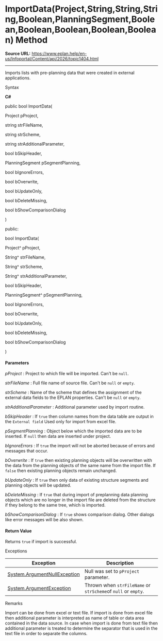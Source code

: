 # ImportData(Project,String,String,String,Boolean,PlanningSegment,Boolean,Boolean,Boolean,Boolean,Boolean) Method

**Source URL:** https://www.eplan.help/en-us/Infoportal/Content/api/2026/topic1404.html

---

Imports lists with pre-planning data that were created in external applications.

Syntax

**C#**



public bool ImportData( 

   Project pProject,

   string strFileName,

   string strScheme,

   string strAdditionalParameter,

   bool bSkipHeader,

   PlanningSegment pSegmentPlanning,

   bool bIgnoreErrors,

   bool bOverwrite,

   bool bUpdateOnly,

   bool bDeleteMissing,

   bool bShowComparisonDialog

)

public:

bool ImportData( 

   Project^ pProject,

   String^ strFileName,

   String^ strScheme,

   String^ strAdditionalParameter,

   bool bSkipHeader,

   PlanningSegment^ pSegmentPlanning,

   bool bIgnoreErrors,

   bool bOverwrite,

   bool bUpdateOnly,

   bool bDeleteMissing,

   bool bShowComparisonDialog

)


#### Parameters

*pProject*
:   Project to which file will be imported. Can't be `null`.

*strFileName*
:   Full file name of source file. Can't be `null` or `empty`.

*strScheme*
:   Name of the scheme that defines the assignment of the external data fields to the EPLAN properties. Can't be `null` or `empty`.

*strAdditionalParameter*
:   Additional parameter used by import routine.

*bSkipHeader*
:   If `true` then column names from the data table are output in the `External field` Used only for import from excel file.

*pSegmentPlanning*
:   Object below which the imported data are to be inserted. If `null` then data are inserted under project.

*bIgnoreErrors*
:   If `true` the import will not be aborted because of errors and messages that occur.

*bOverwrite*
:   If `true` then existing planning objects will be overwritten with the data from the planning objects of the same name from the import file. If `false` then existing planning objects remain unchanged.

*bUpdateOnly*
:   If `true` then only data of existing structure segments and planning objects will be updated.

*bDeleteMissing*
:   If `true` that during import of preplanning data planning objects which are no longer in the import file are deleted from the structure if they belong to the same tree, which is imported.

*bShowComparisonDialog*
:   If `true` shows comparison dialog. Other dialogs like error messages will be also shown.

#### Return Value

Returns `true` if import is successful.

Exceptions

| Exception | Description |
| --- | --- |
| [System.ArgumentNullException](#) | Null was set to `pProject` parameter. |
| [System.ArgumentException](#) | Thrown when `strFileName` or `strScheme`of `null` or `empty`. |

Remarks

Import can be done from excel or text file. If import is done from excel file then additional parameter is interpreted as name of table or data area contained in the data source. In case when import is done from text file then additional parameter is treated to determine the separator that is used in the text file in order to separate the columns.
